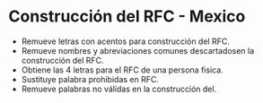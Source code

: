 # Construcción del RFC  - Mexico 

  - Remueve letras con acentos para construcción del RFC.
  - Remueve nombres y abreviaciones comunes descartadosen la construcción del RFC.
  - Obtiene las 4 letras para el RFC de una persona fisica.
  - Sustituye palabra prohibidas en RFC.
  - Remueve palabras no válidas en la construcción del.
